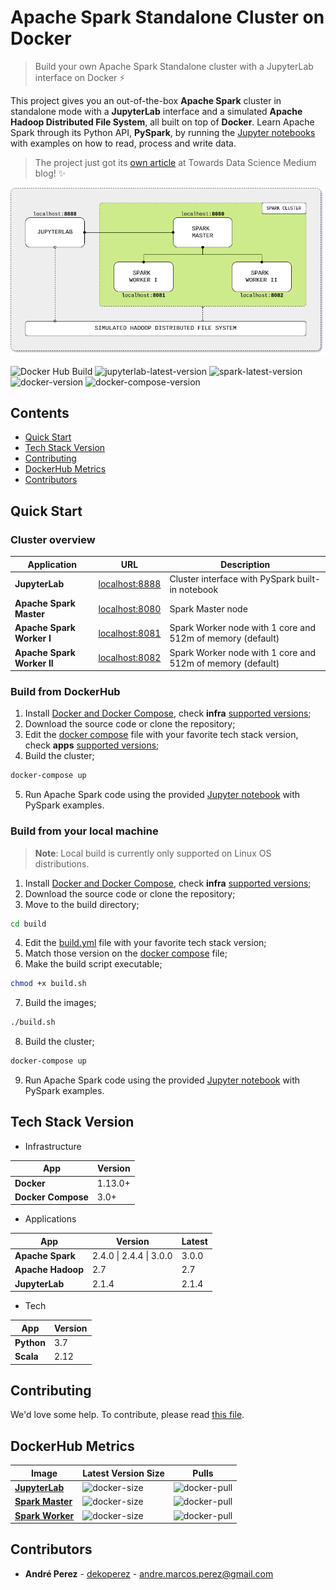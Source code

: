 # Apache Spark Standalone Cluster on Docker
> Build your own Apache Spark Standalone cluster with a JupyterLab interface on Docker :zap:

This project gives you an out-of-the-box **Apache Spark** cluster in standalone mode with a **JupyterLab** interface and a simulated **Apache Hadoop Distributed File System**, all built on top of **Docker**. Learn Apache Spark through its Python API, **PySpark**, by running the [Jupyter notebooks](build/workspace/pyspark.ipynb) with examples on how to read, process and write data.

> The project just got its [own article](https://towardsdatascience.com/apache-spark-cluster-on-docker-ft-a-juyterlab-interface-418383c95445) at Towards Data Science Medium blog! :sparkles:

<p align="center"><img src="docs/image/cluster-architecture.png"></p>

![Docker Hub Build](https://github.com/andre-marcos-perez/spark-standalone-cluster-on-docker/workflows/Docker%20Hub%20Build/badge.svg?branch=master)
![jupyterlab-latest-version](https://img.shields.io/docker/v/andreper/jupyterlab/2.1.4-spark-3.0.0?color=brightgreen&label=jupyterlab-latest)
![spark-latest-version](https://img.shields.io/docker/v/andreper/spark-master/3.0.0-hadoop-2.7?color=yellow&label=spark-latest)
![docker-version](https://img.shields.io/badge/docker-v1.13.0%2B-blue)
![docker-compose-version](https://img.shields.io/badge/docker--compose-v3.0%2B-blue)

## Contents

- [Quick Start](#quick-start)
- [Tech Stack Version](#tech-stack-version)
- [Contributing](#contributing)
- [DockerHub Metrics](#dockerhub-metrics)
- [Contributors](#contributors)

## <a name="quick-start"></a>Quick Start

### Cluster overview

| Application                | URL                                      | Description                                                |
| -------------------------- | ---------------------------------------- | ---------------------------------------------------------- |
| **JupyterLab**             | [localhost:8888](http://localhost:8888/) | Cluster interface with PySpark built-in notebook           |
| **Apache Spark Master**    | [localhost:8080](http://localhost:8080/) | Spark Master node                                          |
| **Apache Spark Worker I**  | [localhost:8081](http://localhost:8081/) | Spark Worker node with 1 core and 512m of memory (default) |
| **Apache Spark Worker II** | [localhost:8082](http://localhost:8082/) | Spark Worker node with 1 core and 512m of memory (default) |

### Build from DockerHub

1. Install [Docker and Docker Compose](https://docs.docker.com/get-docker/), check **infra** [supported versions](#tech-stack-version);
2. Download the source code or clone the repository;
3. Edit the [docker compose](docker-compose.yml) file with your favorite tech stack version, check **apps** [supported versions](#tech-stack-version);
4. Build the cluster;

```bash
docker-compose up
```

5. Run Apache Spark code using the provided [Jupyter notebook](build/workspace/pyspark.ipynb) with PySpark examples.

### Build from your local machine

> **Note**: Local build is currently only supported on Linux OS distributions.

1. Install [Docker and Docker Compose](https://docs.docker.com/get-docker/), check **infra** [supported versions](#tech-stack-version);
2. Download the source code or clone the repository;
3. Move to the build directory;

```bash
cd build
```

4. Edit the [build.yml](build/build.yml) file with your favorite tech stack version;
5. Match those version on the [docker compose](build/docker-compose.yml) file;
6. Make the build script executable;

```bash
chmod +x build.sh
```

7. Build the images;

```bash
./build.sh
```

8. Build the cluster;

```bash
docker-compose up
```

9. Run Apache Spark code using the provided [Jupyter notebook](build/workspace/pyspark.ipynb) with PySpark examples.

## <a name="tech-stack-version"></a>Tech Stack Version

- Infrastructure

| App                | Version            |
| ------------------ | ------------------ |
| **Docker**         | 1.13.0+            |
| **Docker Compose** | 3.0+               |

- Applications

| App                | Version                 | Latest             |
| ------------------ | ----------------------  | ------------------ |
| **Apache Spark**   | 2.4.0 \| 2.4.4 \| 3.0.0 | 3.0.0              |
| **Apache Hadoop**  | 2.7                     | 2.7                |
| **JupyterLab**     | 2.1.4                   | 2.1.4              |

- Tech

| App                | Version            |
| ------------------ | ------------------ |
| **Python**         | 3.7                |
| **Scala**          | 2.12               |

## <a name="contributing"></a>Contributing

We'd love some help. To contribute, please read [this file](CONTRIBUTING.md).

## <a name="dockerhub-metrics"></a>DockerHub Metrics

| Image                                                              | Latest Version Size                                                                                 | Pulls                                                                     |
| ------------------------------------------------------------------ | --------------------------------------------------------------------------------------------------- | ------------------------------------------------------------------------- |
| **[JupyterLab](https://hub.docker.com/r/andreper/jupyterlab)**     | ![docker-size](https://img.shields.io/docker/image-size/andreper/jupyterlab/latest-spark-latest)    | ![docker-pull](https://img.shields.io/docker/pulls/andreper/jupyterlab)   |
| **[Spark Master](https://hub.docker.com/r/andreper/spark-master)** | ![docker-size](https://img.shields.io/docker/image-size/andreper/spark-master/latest-hadoop-latest) | ![docker-pull](https://img.shields.io/docker/pulls/andreper/spark-master) |
| **[Spark Worker](https://hub.docker.com/r/andreper/spark-worker)** | ![docker-size](https://img.shields.io/docker/image-size/andreper/spark-worker/latest-hadoop-latest) | ![docker-pull](https://img.shields.io/docker/pulls/andreper/spark-worker) |

## <a name="contributors"></a>Contributors

 - **André Perez** - [dekoperez](https://twitter.com/dekoperez) - andre.marcos.perez@gmail.com